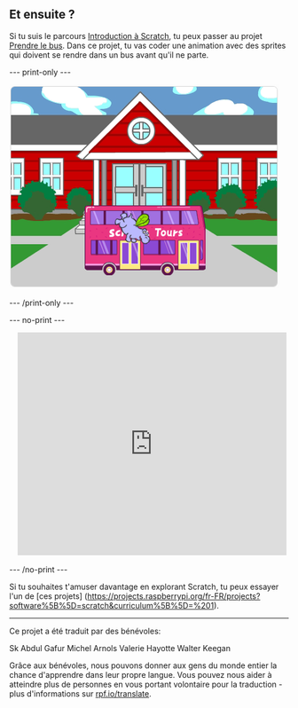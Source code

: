 ## Et ensuite ?

Si tu suis le parcours [Introduction à Scratch](https://projects.raspberrypi.org/fr-FR/pathways/scratch-intro), tu peux passer au projet [Prendre le bus](https://projects.raspberrypi.org/fr-FR/projects/catch-the-bus). Dans ce projet, tu vas coder une animation avec des sprites qui doivent se rendre dans un bus avant qu'il ne parte.

--- print-only ---

![Le projet « Prendre le bus ».](images/scratch-tour-bus.png)

--- /print-only ---

--- no-print ---

<div class="scratch-preview" style="margin-left: 15px;">
  <iframe allowtransparency="true" width="485" height="402" src="https://scratch.mit.edu/projects/embed/724160134/?autostart=false" frameborder="0"></iframe>
</div>

--- /no-print ---

Si tu souhaites t'amuser davantage en explorant Scratch, tu peux essayer l'un de [ces projets] (https://projects.raspberrypi.org/fr-FR/projects?software%5B%5D=scratch&curriculum%5B%5D=%201).

***
Ce projet a été traduit par des bénévoles:

Sk Abdul Gafur
Michel Arnols
Valerie Hayotte
Walter Keegan

Grâce aux bénévoles, nous pouvons donner aux gens du monde entier la chance d'apprendre dans leur propre langue. Vous pouvez nous aider à atteindre plus de personnes en vous portant volontaire pour la traduction - plus d'informations sur [rpf.io/translate](https://rpf.io/translate).